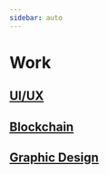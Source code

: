 ```yaml
---
sidebar: auto
---
```


# Work

## [UI/UX](/work/uiux/)

## [Blockchain](/work/blockchain/)

## [Graphic Design](/work/graphics/)



